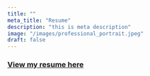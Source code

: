 ```yaml
---
title: ""
meta_title: "Resume"
description: "this is meta description"
image: "/images/professional_portrait.jpeg"
draft: false
---
```


### [View my resume here](https://drive.google.com/file/d/1EqJ3z8OF_HvsNAAX3h3JxJKCn9xZVead/view?usp=sharing)
